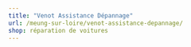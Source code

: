 ```yaml
---
title: "Venot Assistance Dépannage"
url: /meung-sur-loire/venot-assistance-depannage/
shop: réparation de voitures
---
```

